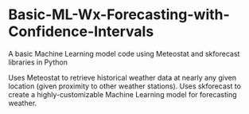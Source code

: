 # Basic-ML-Wx-Forecasting-with-Confidence-Intervals
A basic Machine Learning model code using Meteostat and skforecast libraries in Python

Uses Meteostat to retrieve historical weather data at nearly any given location (given proximity to other weather stations). Uses skforecast to create a highly-customizable Machine Learning model for forecasting weather.
